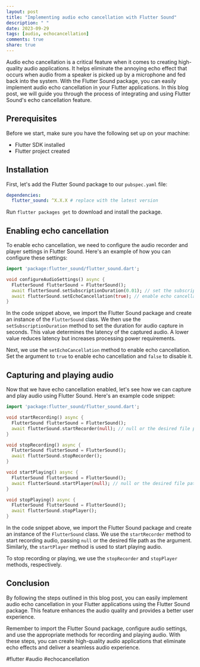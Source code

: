 ```yaml
---
layout: post
title: "Implementing audio echo cancellation with Flutter Sound"
description: " "
date: 2023-09-29
tags: [audio, echocancellation]
comments: true
share: true
---
```


Audio echo cancellation is a critical feature when it comes to creating high-quality audio applications. It helps eliminate the annoying echo effect that occurs when audio from a speaker is picked up by a microphone and fed back into the system. With the Flutter Sound package, you can easily implement audio echo cancellation in your Flutter applications. In this blog post, we will guide you through the process of integrating and using Flutter Sound's echo cancellation feature.

## Prerequisites
Before we start, make sure you have the following set up on your machine:
- Flutter SDK installed
- Flutter project created

## Installation
First, let's add the Flutter Sound package to our `pubspec.yaml` file:
```yaml
dependencies:
  flutter_sound: ^X.X.X # replace with the latest version
```
Run `flutter packages get` to download and install the package.

## Enabling echo cancellation
To enable echo cancellation, we need to configure the audio recorder and player settings in Flutter Sound. Here's an example of how you can configure these settings:
```dart
import 'package:flutter_sound/flutter_sound.dart';

void configureAudioSettings() async {
  FlutterSound flutterSound = FlutterSound();
  await flutterSound.setSubscriptionDuration(0.01); // set the subscription duration
  await flutterSound.setEchoCancellation(true); // enable echo cancellation
}
```

In the code snippet above, we import the Flutter Sound package and create an instance of the `FlutterSound` class. We then use the `setSubscriptionDuration` method to set the duration for audio capture in seconds. This value determines the latency of the captured audio. A lower value reduces latency but increases processing power requirements.

Next, we use the `setEchoCancellation` method to enable echo cancellation. Set the argument to `true` to enable echo cancellation and `false` to disable it.

## Capturing and playing audio
Now that we have echo cancellation enabled, let's see how we can capture and play audio using Flutter Sound. Here's an example code snippet:

```dart
import 'package:flutter_sound/flutter_sound.dart';

void startRecording() async {
  FlutterSound flutterSound = FlutterSound();
  await flutterSound.startRecorder(null); // null or the desired file path
}

void stopRecording() async {
  FlutterSound flutterSound = FlutterSound();
  await flutterSound.stopRecorder();
}

void startPlaying() async {
  FlutterSound flutterSound = FlutterSound();
  await flutterSound.startPlayer(null); // null or the desired file path
}

void stopPlaying() async {
  FlutterSound flutterSound = FlutterSound();
  await flutterSound.stopPlayer();
}
```

In the code snippet above, we import the Flutter Sound package and create an instance of the `FlutterSound` class. We use the `startRecorder` method to start recording audio, passing `null` or the desired file path as the argument. Similarly, the `startPlayer` method is used to start playing audio.

To stop recording or playing, we use the `stopRecorder` and `stopPlayer` methods, respectively.

## Conclusion
By following the steps outlined in this blog post, you can easily implement audio echo cancellation in your Flutter applications using the Flutter Sound package. This feature enhances the audio quality and provides a better user experience.

Remember to import the Flutter Sound package, configure audio settings, and use the appropriate methods for recording and playing audio. With these steps, you can create high-quality audio applications that eliminate echo effects and deliver a seamless audio experience.

#flutter #audio #echocancellation